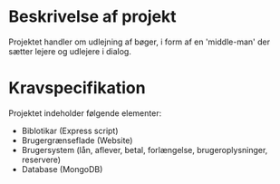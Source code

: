 


# Beskrivelse af projekt
Projektet handler om udlejning af bøger, i form af en 'middle-man' der sætter lejere og udlejere i dialog.

# Kravspecifikation
Projektet indeholder følgende elementer:

- Biblotikar (Express script)
- Brugergrænseflade (Website)
- Brugersystem (lån, aflever, betal, forlængelse, brugeroplysninger, reservere)
- Database (MongoDB)


## 
